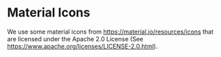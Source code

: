 # Material Icons

We use some material icons from https://material.io/resources/icons that are licensed under the Apache 2.0 License (See https://www.apache.org/licenses/LICENSE-2.0.html).